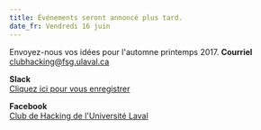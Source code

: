 ```yaml
---
title: Événements seront annoncé plus tard.
date_fr: Vendredi 16 juin
---
```



  <p>
	Envoyez-nous vos idées pour l'automne printemps 2017.
    <b>Courriel</b>
    <br/>
    <a href="mailto:clubhacking@fsg.ulaval.ca">clubhacking@fsg.ulaval.ca</a>
  </p>
  <p>
    <b>Slack</b>
    <br/>
    <a target="_blank" href="http://159.203.173.168:3000/">Cliquez ici pour vous enregistrer</a>
  </p>
  <p>
    <b>Facebook</b>
    <br/>
    <a href="https://www.facebook.com/groups/1603211466559079/" target="_blank">Club de Hacking de l'Université Laval</a>
  </p>

